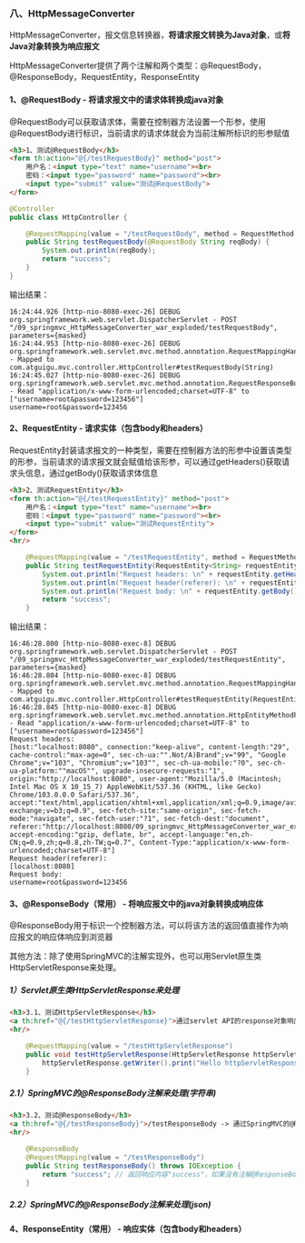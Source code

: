 ### 八、HttpMessageConverter
HttpMessageConverter，报文信息转换器，**将请求报文转换为Java对象**，或**将Java对象转换为响应报文**

HttpMessageConverter提供了两个注解和两个类型：@RequestBody，@ResponseBody，RequestEntity，ResponseEntity
#### 1、@RequestBody - 将请求报文中的请求体转换成java对象
@RequestBody可以获取请求体，需要在控制器方法设置一个形参，使用@RequestBody进行标识，当前请求的请求体就会为当前注解所标识的形参赋值
```html
<h3>1、测试@RequestBody</h3>
<form th:action="@{/testRequestBody}" method="post">
    用户名：<input type="text" name="username"><br>
    密码：<input type="password" name="password"><br>
    <input type="submit" value="测试@RequestBody">
</form>
```
```java
@Controller
public class HttpController {

    @RequestMapping(value = "/testRequestBody", method = RequestMethod.POST)
    public String testRequestBody(@RequestBody String reqBody) {
        System.out.println(reqBody);
        return "success";
    }
}
```
输出结果：
```plain/text
16:24:44.926 [http-nio-8080-exec-26] DEBUG org.springframework.web.servlet.DispatcherServlet - POST "/09_springmvc_HttpMessageConverter_war_exploded/testRequestBody", parameters={masked}
16:24:44.953 [http-nio-8080-exec-26] DEBUG org.springframework.web.servlet.mvc.method.annotation.RequestMappingHandlerMapping - Mapped to com.atguigu.mvc.controller.HttpController#testRequestBody(String)
16:24:45.027 [http-nio-8080-exec-26] DEBUG org.springframework.web.servlet.mvc.method.annotation.RequestResponseBodyMethodProcessor - Read "application/x-www-form-urlencoded;charset=UTF-8" to ["username=root&password=123456"]
username=root&password=123456
```

#### 2、RequestEntity - 请求实体（包含body和headers）
RequestEntity封装请求报文的一种类型，需要在控制器方法的形参中设置该类型的形参，当前请求的请求报文就会赋值给该形参，可以通过getHeaders()获取请求头信息，通过getBody()获取请求体信息
```html
<h3>2、测试RequestEntity</h3>
<form th:action="@{/testRequestEntity}" method="post">
    用户名：<input type="text" name="username"><br>
    密码：<input type="password" name="password"><br>
    <input type="submit" value="测试RequestEntity">
</form>
<hr/>
```
```java
    @RequestMapping(value = "/testRequestEntity", method = RequestMethod.POST)
    public String testRequestEntity(RequestEntity<String> requestEntity) {
        System.out.println("Request headers: \n" + requestEntity.getHeaders());
        System.out.println("Request header(referer): \n" + requestEntity.getHeaders().get("Host"));
        System.out.println("Request body: \n" + requestEntity.getBody());
        return "success";
    }
```
输出结果：
```plain/text
16:46:28.800 [http-nio-8080-exec-8] DEBUG org.springframework.web.servlet.DispatcherServlet - POST "/09_springmvc_HttpMessageConverter_war_exploded/testRequestEntity", parameters={masked}
16:46:28.804 [http-nio-8080-exec-8] DEBUG org.springframework.web.servlet.mvc.method.annotation.RequestMappingHandlerMapping - Mapped to com.atguigu.mvc.controller.HttpController#testRequestEntity(RequestEntity)
16:46:28.845 [http-nio-8080-exec-8] DEBUG org.springframework.web.servlet.mvc.method.annotation.HttpEntityMethodProcessor - Read "application/x-www-form-urlencoded;charset=UTF-8" to ["username=root&password=123456"]
Request headers: 
[host:"localhost:8080", connection:"keep-alive", content-length:"29", cache-control:"max-age=0", sec-ch-ua:"".Not/A)Brand";v="99", "Google Chrome";v="103", "Chromium";v="103"", sec-ch-ua-mobile:"?0", sec-ch-ua-platform:""macOS"", upgrade-insecure-requests:"1", origin:"http://localhost:8080", user-agent:"Mozilla/5.0 (Macintosh; Intel Mac OS X 10_15_7) AppleWebKit/537.36 (KHTML, like Gecko) Chrome/103.0.0.0 Safari/537.36", accept:"text/html,application/xhtml+xml,application/xml;q=0.9,image/avif,image/webp,image/apng,*/*;q=0.8,application/signed-exchange;v=b3;q=0.9", sec-fetch-site:"same-origin", sec-fetch-mode:"navigate", sec-fetch-user:"?1", sec-fetch-dest:"document", referer:"http://localhost:8080/09_springmvc_HttpMessageConverter_war_exploded/", accept-encoding:"gzip, deflate, br", accept-language:"en,zh-CN;q=0.9,zh;q=0.8,zh-TW;q=0.7", Content-Type:"application/x-www-form-urlencoded;charset=UTF-8"]
Request header(referer): 
[localhost:8080]
Request body: 
username=root&password=123456
```

#### 3、@ResponseBody（常用） - 将响应报文中的java对象转换成响应体
@ResponseBody用于标识一个控制器方法，可以将该方法的返回值直接作为响应报文的响应体响应到浏览器

其他方法：除了使用SpringMVC的注解实现外，也可以用Servlet原生类HttpServletResponse来处理。
##### 1）Servlet原生类HttpServletResponse来处理
```html
<h3>3.1、测试HttpServletResponse</h3>
<a th:href="@{/testHttpServletResponse}">通过servlet API的response对象响应浏览器数据</a>
<hr/>
```
```java
    @RequestMapping(value = "/testHttpServletResponse")
    public void testHttpServletResponse(HttpServletResponse httpServletResponse) throws IOException {
        httpServletResponse.getWriter().print("Hello httpServletResponse"); // print的内容作为响应体内容返回给页面
    }
```

##### 2.1）SpringMVC的@ResponseBody注解来处理(字符串)
```html
<h3>3.2、测试@ResponseBody</h3>
<a th:href="@{/testResponseBody}">/testResponseBody -> 通过SpringMVC的@ResponseBody注解，响应浏览器数据</a>
<hr/>
```
```java
    @ResponseBody
    @RequestMapping(value = "/testResponseBody")
    public String testResponseBody() throws IOException {
        return "success"; // 返回响应内容"success"，如果没有注解@ResponseBody，则该内容会被认为是视图名称(注意内容字体)
    }
```

##### 2.2）SpringMVC的@ResponseBody注解来处理(json)


#### 4、ResponseEntity（常用） - 响应实体（包含body和headers）